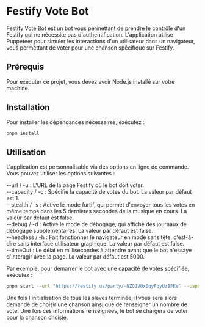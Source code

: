 # Festify Vote Bot

Festify Vote Bot est un bot vous permettant de prendre le contrôle d'un Festify qui ne nécessite pas d'authentification. L'application utilise Puppeteer pour simuler les interactions d'un utilisateur dans un navigateur, vous permettant de voter pour une chanson spécifique sur Festify.

## Prérequis

Pour exécuter ce projet, vous devez avoir Node.js installé sur votre machine.

## Installation

Pour installer les dépendances nécessaires, exécutez :

```bash
pnpm install
```

## Utilisation

L'application est personnalisable via des options en ligne de commande. Vous pouvez utiliser les options suivantes :  

--url / -u : L'URL de la page Festify où le bot doit voter.  
--capacity / -c : Spécifie la capacité de votes du bot. La valeur par défaut est 1.  
--stealth / -s : Active le mode furtif, qui permet d'envoyer tous les votes en même temps dans les 5 dernières secondes de la musique en cours. La valeur par défaut est false.  
--debug / -d : Active le mode de débogage, qui affiche des journaux de débogage supplémentaires. La valeur par défaut est false.  
--headless / -h : Fait fonctionner le navigateur en mode sans tête, c'est-à-dire sans interface utilisateur graphique. La valeur par défaut est false.  
--timeOut : Le délai en millisecondes à attendre avant que le bot n'essaye d'interagir avec la page. La valeur par défaut est 5000.  

Par exemple, pour démarrer le bot avec une capacité de votes spécifiée, exécutez :

```bash
pnpm start --url "https://festify.us/party/-NZQ2V0x0qyFqyUzBFKe" --capacity 10
```

Une fois l'initialisation de tous les slaves terminée, il vous sera alors demandé de choisir une chanson ainsi que de renseigner un nombre de vote. Une fois ces informations renseignées, le bot se chargera de voter pour la chanson choisie.
